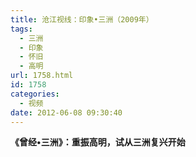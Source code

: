 ```yaml
---
title: 沧江视线：印象•三洲（2009年）
tags:
  - 三洲
  - 印象
  - 怀旧
  - 高明
url: 1758.html
id: 1758
categories:
  - 视频
date: 2012-06-08 09:30:40
---
```


 **《曾经•三洲》：重振高明，试从三洲复兴开始**